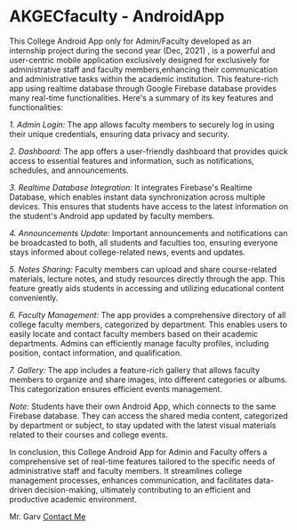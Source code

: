 # AKGECfaculty - AndroidApp

This College Android App only for Admin/Faculty developed as an internship project during the second year (Dec, 2021) , is a powerful and user-centric mobile application exclusively designed for exclusively for administrative staff and faculty members,enhancing their communication and administrative tasks within the academic institution. This feature-rich app using realtime database through Google Firebase database provides many real-time functionalities.
Here's a summary of its key features and functionalities:

*1. Admin Login:* The app allows faculty members to securely log in using their unique credentials, ensuring data privacy and security.

*2. Dashboard:* The app offers a user-friendly dashboard that provides quick access to essential features and information, such as notifications, schedules, and announcements.

*3. Realtime Database Integration:* It integrates Firebase's Realtime Database, which enables instant data synchronization across multiple devices. This ensures that students have access to the latest information on the student's Android app updated by faculty members. 

*4. Announcements Update:* Important announcements and notifications can be broadcasted to both, all students and faculties too, ensuring everyone stays informed about college-related news, events and updates.

*5. Notes Sharing:* Faculty members can upload and share course-related materials, lecture notes, and study resources directly through the app. This feature greatly aids students in accessing and utilizing educational content conveniently.

*6. Faculty Management:* The app provides a comprehensive directory of all college faculty members, categorized by department. This enables users to easily locate and contact faculty members based on their academic departments. Admins can efficiently manage faculty profiles, including position, contact information, and qualification.

*7. Gallery:* The app includes a feature-rich gallery that allows faculty members to organize and share images, into different categories or albums. This categorization ensures efficient events management.

*Note:* Students have their own Android App, which connects to the same Firebase database. They can access the shared media content, categorized by department or subject, to stay updated with the latest visual materials related to their courses and college events.





In conclusion, this College Android App for Admin and Faculty offers a comprehensive set of real-time features tailored to the specific needs of administrative staff and faculty members. It streamlines college management processes, enhances communication, and facilitates data-driven decision-making, ultimately contributing to an efficient and productive academic environment.


Mr. Garv
[Contact Me](https://www.t.me/collabgarv)
